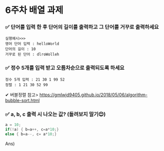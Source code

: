 # 6주차 배열 과제

### ✅ 단어를 입력 한 후 단어의 길이를 출력하고 그 단어를 거꾸로 출력하세요

```
실행예시>>>
영어 단어 입력 : helloWorld
단어의 길이 : 10
거꾸로 된 단어 : dlroWolleh
```

### ✅ 정수 5개를 입력 받고 오름차순으로 출력되도록 하세요

```
정수 5개 입력 : 21 30 1 99 52
정렬 : 1 21 30 52 99
```

✔ 버블정렬 참고> https://gmlwjd9405.github.io/2018/05/06/algorithm-bubble-sort.html


### ✅ a, b, c 출력 시 나오는 값? (돌려보지 말기😊)
```C
a = 10;
if(!a) { b=a++, c=a*10;}
else { b=a--, c= a*10;}
```
Ans)
